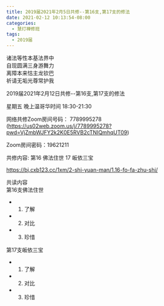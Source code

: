 ```yaml
---
title: 2019届2021年2月5日共修--第16支,第17支的修法
date: 2021-02-12 10:13:54-08:00
categories:
  - 慧灯禅修班
tags:
  - 2019届
---
```

诸法等性本基法界中  
自现圆满三身游舞力  
离障本来怙主龙钦巴  
祈请无垢光尊常护我  

2019届2021年2月12日共修--第16支,第17支的修法 

星期五 晚上温哥华时间 18:30-21:30  

网络共修Zoom房间号码： 7789995278 (<https://us02web.zoom.us/j/7789995278?pwd=VjZmbWJFY2k2K0E5RVB2cTNIQmhqUT09>)

Zoom房间密码：19621211

共修内容: 第16 佛法住世 17 皈依三宝           

<https://bj.cxb123.cc/1xm/2-shi-yuan-man/1.16-fo-fa-zhu-shi/>

共读内容  
第16支佛法住世
- 1. 了解 
- 2. 对比 
- 3. 珍惜 

第17支皈依三宝 
- 1. 了解 
- 2. 对比 
- 3. 珍惜 